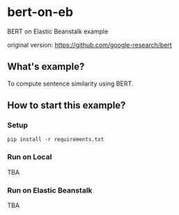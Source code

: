 # bert-on-eb
BERT on Elastic Beanstalk example

original version: https://github.com/google-research/bert

## What's example?
To compute sentence similarity using BERT.

## How to start this example?

### Setup

```
pip install -r requirements.txt
```

### Run on Local

TBA

### Run on Elastic Beanstalk

TBA
